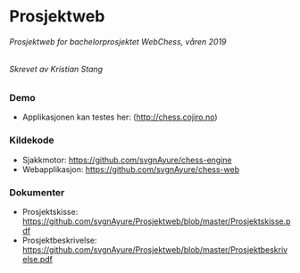 # Prosjektweb

###### Prosjektweb for bachelorprosjektet WebChess, våren 2019
###### Skrevet av Kristian Stang

### Demo
 - Applikasjonen kan testes her: (http://chess.cojiro.no)

### Kildekode
 - Sjakkmotor: https://github.com/svgnAyure/chess-engine
 - Webapplikasjon: https://github.com/svgnAyure/chess-web

### Dokumenter
 - Prosjektskisse: https://github.com/svgnAyure/Prosjektweb/blob/master/Prosjektskisse.pdf
 - Prosjektbeskrivelse: https://github.com/svgnAyure/Prosjektweb/blob/master/Prosjektbeskrivelse.pdf
